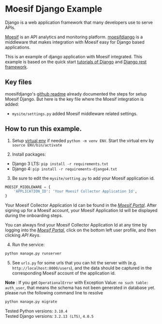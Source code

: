 # Moesif Django Example

Django is a web application framework that many developers use to serve APIs.

[Moesif](https://www.moesif.com) is an API analytics and monitoring platform. [moesifdjango](https://github.com/Moesif/moesifdjango)
is a middleware that makes integration with Moesif easy for Django based applications.

This is an example of django application with Moesif integrated. This example is based
on the quick start [tutorials of Django](https://docs.djangoproject.com/en/1.11/intro/) and [Django rest framework](http://www.django-rest-framework.org/#quickstart).

## Key files

moesifdjango's [github readme](https://github.com/Moesif/moesifdjango) already documented
the steps for setup Moesif Django. But here is the key file where the Moesif integration is added:

- `mysite/settings.py` added Moesif middleware related settings.

## How to run this example.

1. Setup [virtual env](https://docs.python.org/3.10/library/venv.html) if needed `python -m venv ENV`. Start the virtual env by `source ENV/bin/activate`

2. Install packages:
* Django 3 LTS: `pip install -r requirements.txt`  
* Django 4: `pip install -r requirements-django4.txt`

3. Be sure to edit the `mysite/setting.py` to add your Moesif application id.

  ```python
  MOESIF_MIDDLEWARE = {
      'APPLICATION_ID': 'Your Moesif Collector Application Id',
  }
  ```
  
Your Moesif Collector Application Id can be found in the [_Moesif Portal_](https://www.moesif.com/).
After signing up for a Moesif account, your Moesif Application Id will be displayed during the onboarding steps. 

You can always find your Moesif Collector Application Id at any time by logging 
into the [_Moesif Portal_](https://www.moesif.com/), click on the bottom left user profile,
and then clicking _API Keys_.

4. Run the service:

```bash
python manage.py runserver
```

5. See `urls.py` for some urls that you can hit the server with
(e.g. `http://localhost:8000/users`), and the data
should be captured in the corresponding Moesif account of the application id.

**Note** : If you get `OperationalError` with Exception Value: `no such table: auth_user`, that means the schema has not been generated in database yet.
please run the following command line to resolve  
```bash
python manage.py migrate
```

Tested Python versions: `3.10.4`  
Tested Django versions: `3.2.13 (LTS)`, `4.0.5`